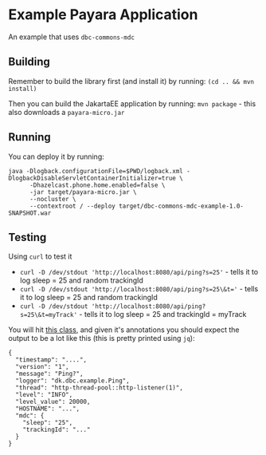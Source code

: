 # Example Payara Application

An example that uses `dbc-commons-mdc`

## Building

Remember to build the library first (and install it) by running: `(cd .. && mvn install)`

Then you can build the JakartaEE application by running: `mvn package` - this also downloads a `payara-micro.jar`

## Running

You can deploy it by running:
```
java -Dlogback.configurationFile=$PWD/logback.xml -DlogbackDisableServletContainerInitializer=true \
      -Dhazelcast.phone.home.enabled=false \
      -jar target/payara-micro.jar \
      --nocluster \
      --contextroot / --deploy target/dbc-commons-mdc-example-1.0-SNAPSHOT.war
```

## Testing

Using `curl` to test it

 * `curl -D /dev/stdout 'http://localhost:8080/api/ping?s=25'` - tells it to log sleep = 25 and random trackingId
 * `curl -D /dev/stdout 'http://localhost:8080/api/ping?s=25\&t='` - tells it to log sleep = 25 and random trackingId
 * `curl -D /dev/stdout 'http://localhost:8080/api/ping?s=25\&t=myTrack'` - tells it to log sleep = 25 and trackingId = myTrack

You will hit [this class](src/main/java/dk/dbc/example/Ping.java), and given it's annotations you should expect the output to be a lot like this (this is pretty printed using `jq`):

```
{
  "timestamp": "....",
  "version": "1",
  "message": "Ping?",
  "logger": "dk.dbc.example.Ping",
  "thread": "http-thread-pool::http-listener(1)",
  "level": "INFO",
  "level_value": 20000,
  "HOSTNAME": "...",
  "mdc": {
    "sleep": "25",
    "trackingId": "..."
  }
}
```